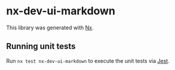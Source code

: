 # nx-dev-ui-markdown

This library was generated with [Nx](https://nx.dev).

## Running unit tests

Run `nx test nx-dev-ui-markdown` to execute the unit tests via [Jest](https://jestjs.io).
